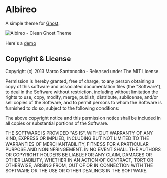# Albireo

A simple theme for [Ghost](http://github.com/tryghost/ghost/).

![Albireo - Clean Ghost Theme](https://raw.github.com/santonocito/albireo/master/screenshot.png)

Here's a [demo](http://www.marcosantonocito.com)


## Copyright & License

Copyright (c) 2013 Marco Santonocito - Released under The MIT License.

Permission is hereby granted, free of charge, to any person obtaining a copy of this software and associated documentation files (the "Software"), to deal in the Software without restriction, including without limitation the rights to use, copy, modify, merge, publish, distribute, sublicense, and/or sell copies of the Software, and to permit persons to whom the Software is furnished to do so, subject to the following conditions:

The above copyright notice and this permission notice shall be included in all copies or substantial portions of the Software.

THE SOFTWARE IS PROVIDED "AS IS", WITHOUT WARRANTY OF ANY KIND, EXPRESS OR IMPLIED, INCLUDING BUT NOT LIMITED TO THE WARRANTIES OF MERCHANTABILITY, FITNESS FOR A PARTICULAR PURPOSE AND NONINFRINGEMENT. IN NO EVENT SHALL THE AUTHORS OR COPYRIGHT HOLDERS BE LIABLE FOR ANY CLAIM, DAMAGES OR OTHER LIABILITY, WHETHER IN AN ACTION OF CONTRACT, TORT OR OTHERWISE, ARISING FROM, OUT OF OR IN CONNECTION WITH THE SOFTWARE OR THE USE OR OTHER DEALINGS IN THE SOFTWARE.